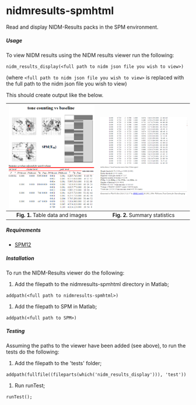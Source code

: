 # nidmresults-spmhtml

Read and display NIDM-Results packs in the SPM environment.

##### Usage

To view NIDM results using the NIDM results viewer run the following:
 ```
 nidm_results_display(<full path to nidm json file you wish to view>)
 ```
(where `<full path to nidm json file you wish to view>` is replaced with the full path to the nidm json file you wish to view)

This should create output like the below.

<img src="Doc/example1.png" width="300">            |  <img src="Doc/example2.png" width="300">
:-------------------------:|:-------------------------:
 **Fig. 1.** Table data and images  |  **Fig. 2.** Summary statistics

##### Requirements

- [SPM12](http://www.fil.ion.ucl.ac.uk/spm/software/spm12/)

##### Installation

To run the NIDM-Results viewer do the following:

1. Add the filepath to the nidmresults-spmhtml directory in Matlab;

 ```
 addpath(<full path to nidmresults-spmhtml>)
 ```
1. Add the filepath to SPM in Matlab;

 ```
 addpath(<full path to SPM>)
 ```
 
##### Testing

Assuming the paths to the viewer have been added (see above), to run the tests do the following:

1. Add the filepath to the 'tests' folder;

 ```
addpath(fullfile((fileparts(which('nidm_results_display'))), 'test'))
 ```
1. Run runTest;

 ```
 runTest();
 ```
